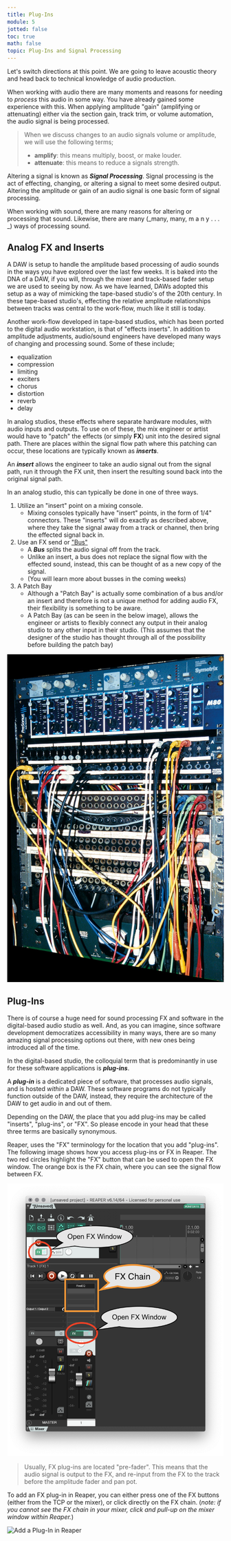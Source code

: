 ```yaml
---
title: Plug-Ins
module: 5
jotted: false
toc: true
math: false
topic: Plug-Ins and Signal Processing
---
```


Let's switch directions at this point. We are going to leave acoustic theory and head back to technical knowledge of audio production.

When working with audio there are many moments and reasons for needing to _process_ this audio in some way. You have already gained some experience with this. When applying amplitude "gain" (amplifying or attenuating) either via the section gain, track trim, or volume automation, the audio signal is being processed.

> When we discuss changes to an audio signals volume or amplitude, we will use the following terms;
>
> - **amplify**: this means multiply, boost, or make louder.
> - **attenuate**: this means to reduce a signals strength.

Altering a signal is known as **_Signal Processing_**. Signal processing is the act of effecting, changing, or altering a signal to meet some desired output. Altering the amplitude or gain of an audio signal is one basic form of signal processing.

When working with sound, there are many reasons for altering or processing that sound. Likewise, there are many (_many, many, m a n y . . . _) ways of processing sound.

## Analog FX and Inserts

A DAW is setup to handle the amplitude based processing of audio sounds in the ways you have explored over the last few weeks. It is baked into the DNA of a DAW, if you will, through the mixer and track-based fader setup we are used to seeing by now. As we have learned, DAWs adopted this setup as a way of mimicking the tape-based studio's of the 20th century. In these tape-based studio's, effecting the relative amplitude relationships between tracks was central to the work-flow, much like it still is today.

Another work-flow developed in tape-based studios, which has been ported to the digital audio workstation, is that of "effects inserts". In addition to amplitude adjustments, audio/sound engineers have developed many ways of changing and processing sound. Some of these include;

- equalization
- compression
- limiting
- exciters
- chorus
- distortion
- reverb
- delay

In analog studios, these effects where separate hardware modules, with audio inputs and outputs. To use on of these, the mix engineer or artist would have to "patch" the effects (or simply **FX**) unit into the desired signal path. There are places within the signal flow path where this patching can occur, these locations are typically known as **_inserts_**.

An **_insert_** allows the engineer to take an audio signal out from the signal path, run it through the FX unit, then insert the resulting sound back into the original signal path.

In an analog studio, this can typically be done in one of three ways.

1. Utilize an "insert" point on a mixing console.
   - Mixing consoles typically have "insert" points, in the form of 1/4" connectors. These "inserts" will do exactly as described above, where they take the signal away from a track or channel, then bring the effected signal back in.
2. Use an FX send or ["Bus"](https://en.wikipedia.org/wiki/Audio_bus)
   - A **_Bus_** splits the audio signal off from the track.
   - Unlike an insert, a bus does not replace the signal flow with the effected sound, instead, this can be thought of as a new copy of the signal.
   - (You will learn more about busses in the coming weeks)
3. A Patch Bay
   - Although a "Patch Bay" is actually some combination of a bus and/or an insert and therefore is not a unique method for adding audio FX, their flexibility is something to be aware.
   - A Patch Bay (as can be seen in the below image), allows the engineer or artists to flexibly connect any output in their analog studio to any other input in their studio. (This assumes that the designer of the studio has thought through all of the possibility before building the patch bay)

![Image demonstrating an audio patch bay](../imgs/wires-n-stuff_display_hires.jpg "Image demonstrating an audio patch bay")

## Plug-Ins

There is of course a huge need for sound processing FX and software in the digital-based audio studio as well. And, as you can imagine, since software development democratizes accessibility in many ways, there are so many amazing signal processing options out there, with new ones being introduced all of the time.

In the digital-based studio, the colloquial term that is predominantly in use for these software applications is **_plug-ins_**.

A **_plug-in_** is a dedicated piece of software, that processes audio signals, and is hosted _within_ a DAW. These software programs do not typically function outside of the DAW, instead, they require the architecture of the DAW to get audio in and out of them.

Depending on the DAW, the place that you add plug-ins may be called "inserts", "plug-ins", or "FX". So please encode in your head that these three terms are basically synonymous.

Reaper, uses the "FX" terminology for the location that you add "plug-ins". The following image shows how you access plug-ins or FX in Reaper. The two red circles highlight the "FX" button that can be used to open the FX window. The orange box is the FX chain, where you can see the signal flow between FX.

![Image demonstrating the location of FX slots and window in Reaper](../imgs/fx-in-reaper.png "Image demonstrating the location of FX slots and window in Reaper")

> Usually, FX plug-ins are located "pre-fader". This means that the audio signal is output to the FX, and re-input from the FX to the track before the amplitude fader and pan pot.

To add an FX plug-in in Reaper, you can either press one of the FX buttons (either from the TCP or the mixer), or click directly on the FX chain. (_note: if you cannot see the FX chain in your mixer, click and pull-up on the mixer window within Reaper._)

![Add a Plug-In in Reaper](../imgs/add-fx.gif "Add a Plug-In in Reaper")
